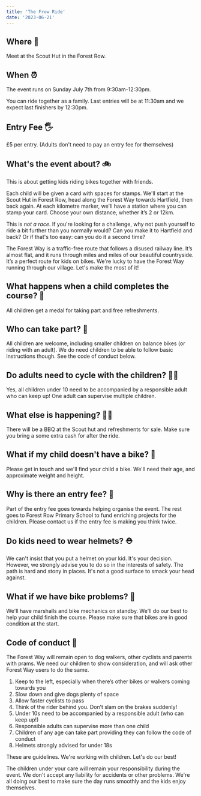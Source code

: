 ```yaml
---
title: 'The Frow Ride'
date: '2023-06-21'
---
```


## Where 📍

Meet at the Scout Hut in the Forest Row.

## When ⏰

The event runs on Sunday July 7th from 9:30am-12:30pm. 

You can ride together as a family. Last entries will be at 11:30am and we expect last finishers by 12:30pm.


## Entry Fee 🖐

£5 per entry. (Adults don't need to pay an entry fee for themselves)

## What's the event about? 🚲

This is about getting kids riding bikes together with friends.

Each child will be given a card with spaces for stamps. We'll start at the Scout Hut in Forest Row, head along the Forest Way towards Hartfield, then back again. At each kilometre marker, we'll have a station where you can stamp your card. Choose your own distance, whether it’s 2 or 12km.

This is _not a race_. If you're looking for a challenge, why not push yourself to ride a bit further than you normally would? Can you make it to Hartfield and back? Or if that's too easy: can you do it a second time?

The Forest Way is a traffic-free route that follows a disused railway line. It’s almost flat, and it runs through miles and miles of our beautiful countryside. It’s a perfect route for kids on bikes. We're lucky to have the Forest Way running through our village. Let's make the most of it!

## What happens when a child completes the course? 🏅

All children get a medal for taking part and free refreshments.

## Who can take part? 👶

All children are welcome, including smaller children on balance bikes (or riding with an adult). We do need children to be able to follow basic instructions though. See the code of conduct below.

## Do adults need to cycle with the children? 👨‍👧

Yes, all children under 10 need to be accompanied by a responsible adult who can keep up! One adult can supervise multiple children. 

## What else is happening? 🍔🧃

There will be a BBQ at the Scout hut and refreshments for sale. Make sure you bring a some extra cash for after the ride.

## What if my child doesn't have a bike? 🚳

Please get in touch and we'll find your child a bike. We'll need their age, and approximate weight and height.

## Why is there an entry fee? 🫙

Part of the entry fee goes towards helping organise the event. The rest goes to Forest Row Primary School to fund enriching projects for the children. Please contact us if the entry fee is making you think twice.

## Do kids need to wear helmets? ⛑

We can't insist that you put a helmet on your kid. It's your decision. However, we strongly advise you to do so in the interests of safety. The path is hard and stony in places. It's not a good surface to smack your head against.

## What if we have bike problems? 🔧

We'll have marshalls and bike mechanics on standby. We'll do our best to help your child finish the course. Please make sure that bikes are in good condition at the start.

## Code of conduct 📜

The Forest Way will remain open to dog walkers, other cyclists and parents with prams. We need our children to show consideration, and will ask other Forest Way users to do the same. 

1. Keep to the left, especially when there’s other bikes or walkers coming towards you
2. Slow down and give dogs plenty of space
3. Allow faster cyclists to pass
4. Think of the rider behind you. Don’t slam on the brakes suddenly!
5. Under 10s need to be accompanied by a responsible adult (who can keep up!)
6. Responsible adults can supervise more than one child
7. Children of any age can take part providing they can follow the code of conduct
8. Helmets strongly advised for under 18s

These are guidelines. We're working with children. Let's do our best!

The children under your care will remain your responsibility during the event. We don't accept any liability for accidents or other problems. We're all doing our best to make sure the day runs smoothly and the kids enjoy themselves.
